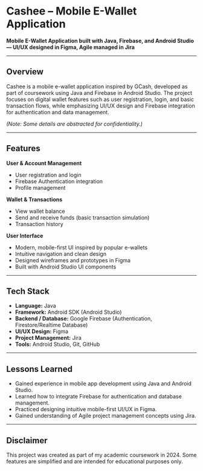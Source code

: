 # Cashee – Mobile E-Wallet Application  
**Mobile E-Wallet Application built with Java, Firebase, and Android Studio — UI/UX designed in Figma, Agile managed in Jira**  

---

## Overview  
Cashee is a mobile e-wallet application inspired by GCash, developed as part of coursework using Java and Firebase in Android Studio. The project focuses on digital wallet features such as user registration, login, and basic transaction flows, while emphasizing UI/UX design and Firebase integration for authentication and data management.  

*(Note: Some details are abstracted for confidentiality.)*  

---

## Features  

**User & Account Management**  
- User registration and login  
- Firebase Authentication integration  
- Profile management  

**Wallet & Transactions**  
- View wallet balance  
- Send and receive funds (basic transaction simulation)  
- Transaction history  

**User Interface**  
- Modern, mobile-first UI inspired by popular e-wallets  
- Intuitive navigation and clean design  
- Designed wireframes and prototypes in Figma  
- Built with Android Studio UI components  

---

## Tech Stack  
- **Language:** Java  
- **Framework:** Android SDK (Android Studio)  
- **Backend / Database:** Google Firebase (Authentication, Firestore/Realtime Database)  
- **UI/UX Design:** Figma  
- **Project Management:** Jira  
- **Tools:** Android Studio, Git, GitHub  

---

## Lessons Learned  
- Gained experience in mobile app development using Java and Android Studio.  
- Learned how to integrate Firebase for authentication and database management.  
- Practiced designing intuitive mobile-first UI/UX in Figma.  
- Gained understanding of Agile project management concepts using Jira. 

---

## Disclaimer  
This project was created as part of my academic coursework in 2024. Some features are simplified and are intended for educational purposes only.  
